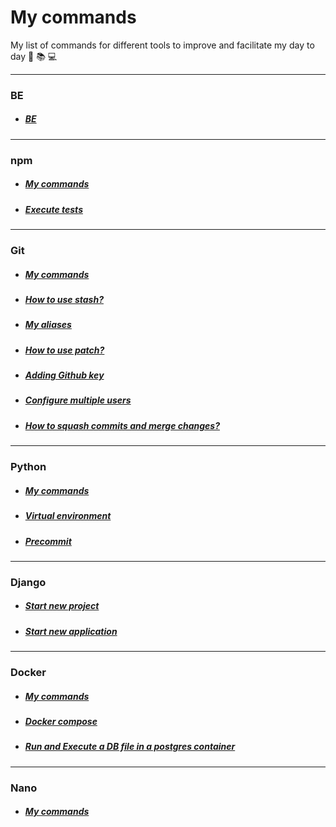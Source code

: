 # My commands

My list of commands for different tools to improve and facilitate my day to day :rocket: :books: :computer:

---
### BE
- ##### [BE](be/be.md)

---
### npm
- ##### [My commands](npm/npm.md)
- ##### [Execute tests](npm/tests.md)

---
### Git
- ##### [My commands](git/git.md)
- ##### [How to use stash?](git/stash.md)
- ##### [My aliases](git/aliases.md)
- ##### [How to use patch?](git/patch.md)
- ##### [Adding Github key](git/addingGithubKey.md)
- ##### [Configure multiple users](git/configureMultipleUsers.md)
- ##### [How to squash commits and merge changes?](git/squashCommitAndMerge.md)

---
### Python
- ##### [My commands](python/python.md)
- ##### [Virtual environment](python/virtualenv.md)
- ##### [Precommit](python/precommit.md)

---
### Django
- ##### [Start new project](django/startNewProject.md)
- ##### [Start new application](django/startNewApp.md)

---
### Docker
- ##### [My commands](docker/docker.md)
- ##### [Docker compose](docker/dockerCompose.md)
- ##### [Run and Execute a DB file in a postgres container](docker/runExecuteDBFile.md)

---
### Nano
- ##### [My commands](nano/nano.md)
